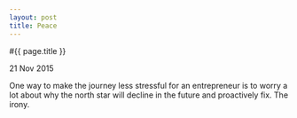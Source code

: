 ```yaml
---
layout: post
title: Peace 
---
```


#{{ page.title }}

21 Nov 2015

One way to make the journey less stressful for an entrepreneur is to worry a lot about why the north star will decline in the future and proactively fix. The irony. 
